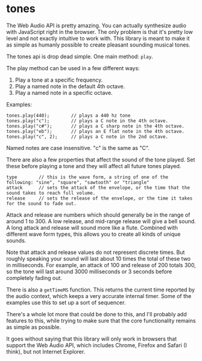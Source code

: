 tones
=====

The Web Audio API is pretty amazing. You can actually synthesize audio with JavaScript right in the browser. The only problem is that it's pretty low level and not exactly intuitive to work with. This library is meant to make it as simple as humanly possible to create pleasant sounding musical tones.

The tones api is drop dead simple. One main method: `play`.

The play method can be used in a few different ways:

1. Play a tone at a specific frequency.
2. Play a named note in the default 4th octave.
3. Play a named note in a specific octave.
 
Examples:

	tones.play(440);		// plays a 440 hz tone
	tones.play("c");		// plays a C note in the 4th octave.
	tones.play("c#");		// plays a C sharp note in the 4th octave.
	tones.play("eb");		// plays an E flat note in the 4th octave.
	tones.play("c", 2);		// plays a C note in the 2nd octave.
	
Named notes are case insensitive. "c" is the same as "C".

There are also a few properties that affect the sound of the tone played. Set these before playing a tone and they will affect all future tones played.

	type		// this is the wave form, a string of one of the following: "sine", "square", "sawtooth" or "triangle"
	attack 		// sets the attack of the envelope, or the time that the sound takes to reach full volume.
	release		// sets the release of the envelope, or the time it takes for the sound to fade out.

Attack and release are numbers which should generally be in the range of around 1 to 300. A low release, and mid-range release will give a bell sound. A long attack and release will sound more like a flute. Combined with different wave form types, this allows you to create all kinds of unique sounds.

Note that attack and release values do not represent discrete times. But roughly speaking your sound will last about 10 times the total of these two in milliseconds. For example, an attack of 100 and release of 200 totals 300, so the tone will last around 3000 milliseconds or 3 seconds before completely fading out.

There is also a `getTimeMS` function. This returns the current time reported by the audio context, which keeps a very accurate internal timer. Some of the examples use this to set up a sort of sequencer.

There's a whole lot more that could be done to this, and I'll probably add features to this, while trying to make sure that the core functionality remains as simple as possible.

It goes without saying that this library will only work in browsers that support the Web Audio API, which includes Chrome, Firefox and Safari (I think), but not Internet Explorer.
